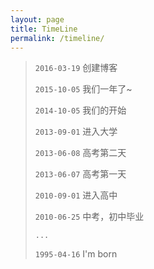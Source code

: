 ```yaml
---
layout: page
title: TimeLine
permalink: /timeline/
---
```


>`2016-03-19`  创建博客  
>
>`2015-10-05`  我们一年了~
>
>`2014-10-05`  我们的开始
>
>`2013-09-01`  进入大学
>
>`2013-06-08`  高考第二天
>
>`2013-06-07`  高考第一天
>
>`2010-09-01`  进入高中
>
>`2010-06-25`  中考，初中毕业
>  
>  
>`...`
>  
>  
>`1995-04-16`  I'm born